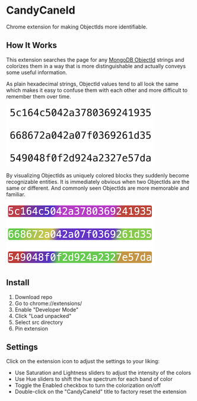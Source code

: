 # CandyCaneId

Chrome extension for making ObjectIds more identifiable.

## How It Works

This extension searches the page for
any [MongoDB ObjectId](https://www.mongodb.com/docs/manual/reference/method/ObjectId/) strings and
colorizes them in a way that is more distinguishable and actually conveys some useful information.

As plain hexadecimal strings, ObjectId values tend to all look the same which makes it easy to
confuse them with each other and more difficult to remember them over time.

![before](assets/before.png)

By visualizing ObjectIds as uniquely colored blocks they suddenly become recognizable entities. It
is immediately obvious when two ObjectIds are the same or different. And commonly seen ObjectIds are
more memorable and familiar.

![after](assets/after.png)

## Install

1. Download repo
2. Go to chrome://extensions/
3. Enable "Developer Mode"
4. Click "Load unpacked"
5. Select src directory
6. Pin extension

## Settings

Click on the extension icon to adjust the settings to your liking:

- Use Saturation and Lightness sliders to adjust the intensity of the colors
- Use Hue sliders to shift the hue spectrum for each band of color
- Toggle the Enabled checkbox to turn the colorization on/off
- Double-click on the "CandyCaneId" title to factory reset the extension
